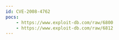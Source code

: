 ```yaml
---
id: CVE-2008-4762
pocs:
    - https://www.exploit-db.com/raw/6800
    - https://www.exploit-db.com/raw/6812
---
```

